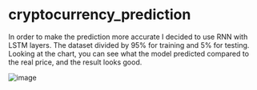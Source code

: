 # cryptocurrency_prediction
In order to make the prediction more accurate I decided to use RNN with LSTM layers. The dataset divided by 95% for training and 5% for testing.
Looking at the chart, you can see what the model predicted compared to the real price, and the result looks good.

![image](https://user-images.githubusercontent.com/52997074/155810179-ffe43763-c540-4345-990a-d0e85a2b198e.png)
